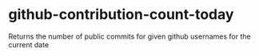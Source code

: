 github-contribution-count-today
===============================

Returns the number of public commits for given github usernames for the current date
